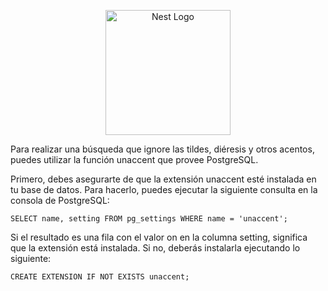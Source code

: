 <p align="center">
  <a href="http://nestjs.com/" target="blank"><img src="https://nestjs.com/img/logo-small.svg" width="200" alt="Nest Logo" /></a>
</p>

Para realizar una búsqueda que ignore las tildes, diéresis y otros acentos, puedes utilizar la función unaccent que provee PostgreSQL.

Primero, debes asegurarte de que la extensión unaccent esté instalada en tu base de datos. Para hacerlo, puedes ejecutar la siguiente consulta en la consola de PostgreSQL:

```
SELECT name, setting FROM pg_settings WHERE name = 'unaccent';
```

Si el resultado es una fila con el valor on en la columna setting, significa que la extensión está instalada. Si no, deberás instalarla ejecutando lo siguiente:

```
CREATE EXTENSION IF NOT EXISTS unaccent;
```